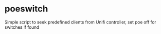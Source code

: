 # poeswitch
Simple script to seek predefined clients from Unifi controller, set poe off for switches if found
